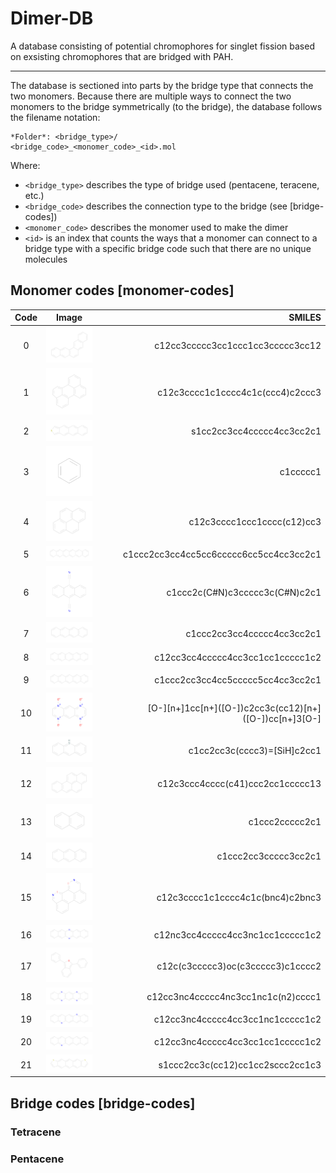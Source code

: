 # Dimer-DB

A database consisting of potential chromophores for singlet fission based on exsisting chromophores that are bridged with PAH. 

---

The database is sectioned into parts by the bridge type that connects the two monomers. Because there are multiple ways to connect the two monomers to the bridge symmetrically (to the bridge), the database follows the filename notation:

```
*Folder*: <bridge_type>/
<bridge_code>_<monomer_code>_<id>.mol
```
Where:
- `<bridge_type>` describes the type of bridge used (pentacene, teracene, etc.)
- `<bridge_code>` describes the connection type to the bridge (see [bridge-codes])
- `<monomer_code>` describes the monomer used to make the dimer
- `<id>` is an index that counts the ways that a monomer can connect to a bridge type with a specific bridge code such that there are no unique molecules 

## Monomer codes [monomer-codes]

| Code | Image | SMILES |
|:---:|---|---:|
|  0 |<img src="./assets/0.png" alt="image" width="120px">| c12cc3ccccc3cc1ccc1cc3ccccc3cc12|
|  1 |<img src="./assets/1.png" alt="image" width="120px">| c12c3cccc1c1cccc4c1c(ccc4)c2ccc3|
|  2 |<img src="./assets/2.png" alt="image" width="120px">| s1cc2cc3cc4ccccc4cc3cc2c1|
|  3 |<img src="./assets/3.png" alt="image" width="120px">| c1ccccc1|
|  4 |<img src="./assets/4.png" alt="image" width="120px">| c12c3cccc1ccc1cccc(c12)cc3|
|  5 |<img src="./assets/5.png" alt="image" width="120px">| c1ccc2cc3cc4cc5cc6ccccc6cc5cc4cc3cc2c1|
|  6 |<img src="./assets/6.png" alt="image" width="120px">| c1ccc2c(C#N)c3ccccc3c(C#N)c2c1|
|  7 |<img src="./assets/7.png" alt="image" width="120px">| c1ccc2cc3cc4ccccc4cc3cc2c1|
|  8 |<img src="./assets/8.png" alt="image" width="120px">| c12cc3cc4ccccc4cc3cc1cc1ccccc1c2|
|  9 |<img src="./assets/9.png" alt="image" width="120px">| c1ccc2cc3cc4cc5ccccc5cc4cc3cc2c1|
| 10 |<img src="./assets/10.png" alt="image" width="120px">|\[O-\]\[n+\]1cc\[n+\](\[O-\])c2cc3c(cc12)\[n+\](\[O-\])cc\[n+\]3\[O-\]|
| 11 |<img src="./assets/11.png" alt="image" width="120px">|c1cc2cc3c(cccc3)=\[SiH\]c2cc1|
| 12 |<img src="./assets/12.png" alt="image" width="120px">|c12c3ccc4cccc(c41)ccc2cc1ccccc13|
| 13 |<img src="./assets/13.png" alt="image" width="120px">|c1ccc2ccccc2c1|
| 14 |<img src="./assets/14.png" alt="image" width="120px">|c1ccc2cc3ccccc3cc2c1|
| 15 |<img src="./assets/15.png" alt="image" width="120px">|c12c3cccc1c1cccc4c1c(bnc4)c2bnc3|
| 16 |<img src="./assets/16.png" alt="image" width="120px">|c12nc3cc4ccccc4cc3nc1cc1ccccc1c2|
| 17 |<img src="./assets/17.png" alt="image" width="120px">|c12c(c3ccccc3)oc(c3ccccc3)c1cccc2|
| 18 |<img src="./assets/18.png" alt="image" width="120px">|c12cc3nc4ccccc4nc3cc1nc1c(n2)cccc1|
| 19 |<img src="./assets/19.png" alt="image" width="120px">|c12cc3nc4ccccc4cc3cc1nc1ccccc1c2|
| 20 |<img src="./assets/20.png" alt="image" width="120px">|c12cc3nc4ccccc4cc3cc1cc1ccccc1c2|
| 21 |<img src="./assets/21.png" alt="image" width="120px">|s1ccc2cc3c(cc12)cc1cc2sccc2cc1c3|

## Bridge codes [bridge-codes] 

### Tetracene 

### Pentacene 

